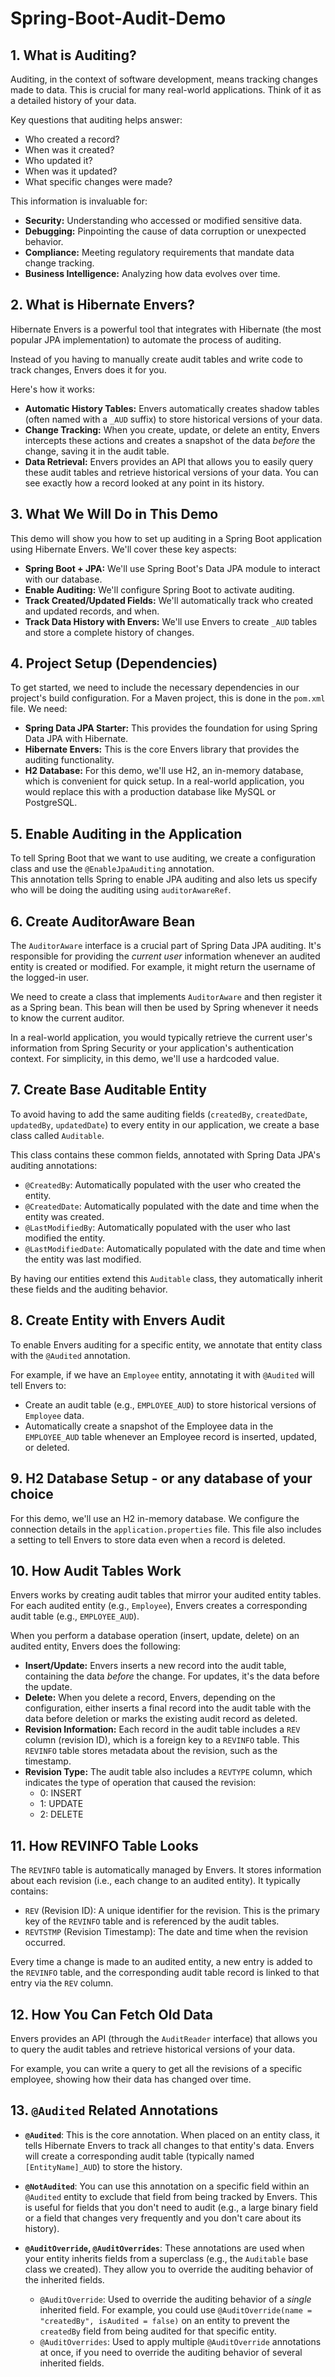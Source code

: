 # Spring-Boot-Audit-Demo


## 1. What is Auditing?

Auditing, in the context of software development, means tracking changes made to data. 
This is crucial for many real-world applications. 
Think of it as a detailed history of your data. 

Key questions that auditing helps answer:

* Who created a record?
* When was it created?
* Who updated it?
* When was it updated?
* What specific changes were made?

This information is invaluable for:

* **Security:** Understanding who accessed or modified sensitive data.
* **Debugging:** Pinpointing the cause of data corruption or unexpected behavior.
* **Compliance:** Meeting regulatory requirements that mandate data change tracking.
* **Business Intelligence:** Analyzing how data evolves over time.

## 2. What is Hibernate Envers?

Hibernate Envers is a powerful tool that integrates with Hibernate (the most popular JPA implementation) to automate the process of auditing.  

Instead of you having to manually create audit tables and write code to track changes, Envers does it for you.

Here's how it works:

* **Automatic History Tables:** Envers automatically creates shadow tables (often named with a `_AUD` suffix) to store historical versions of your data.
* **Change Tracking:** When you create, update, or delete an entity, Envers intercepts these actions and creates a snapshot of the data *before* the change, saving it in the audit table.
* **Data Retrieval:** Envers provides an API that allows you to easily query these audit tables and retrieve historical versions of your data.  You can see exactly how a record looked at any point in its history.

## 3. What We Will Do in This Demo

This demo will show you how to set up auditing in a Spring Boot application using Hibernate Envers.  We'll cover these key aspects:

* **Spring Boot + JPA:** We'll use Spring Boot's Data JPA module to interact with our database.
* **Enable Auditing:** We'll configure Spring Boot to activate auditing.
* **Track Created/Updated Fields:** We'll automatically track who created and updated records, and when.
* **Track Data History with Envers:** We'll use Envers to create `_AUD` tables and store a complete history of changes.

## 4. Project Setup (Dependencies)

To get started, we need to include the necessary dependencies in our project's build configuration.  For a Maven project, this is done in the `pom.xml` file.  We need:

* **Spring Data JPA Starter:** This provides the foundation for using Spring Data JPA with Hibernate.
* **Hibernate Envers:** This is the core Envers library that provides the auditing functionality.
* **H2 Database:** For this demo, we'll use H2, an in-memory database, which is convenient for quick setup.  In a real-world application, you would replace this with a production database like MySQL or PostgreSQL.

## 5. Enable Auditing in the Application

To tell Spring Boot that we want to use auditing, we create a configuration class and use the `@EnableJpaAuditing` annotation.  
This annotation tells Spring to enable JPA auditing and also lets us specify who will be doing the auditing using `auditorAwareRef`.

## 6. Create AuditorAware Bean

The `AuditorAware` interface is a crucial part of Spring Data JPA auditing. 
It's responsible for providing the *current user* information whenever an audited entity is created or modified. 
For example, it might return the username of the logged-in user.

We need to create a class that implements `AuditorAware` and then register it as a Spring bean.  This bean will then be used by Spring whenever it needs to know the current auditor.

In a real-world application, you would typically retrieve the current user's information from Spring Security or your application's authentication context.  For simplicity, in this demo, we'll use a hardcoded value.

## 7. Create Base Auditable Entity

To avoid having to add the same auditing fields (`createdBy`, `createdDate`, `updatedBy`, `updatedDate`) to every entity in our application, we create a base class called `Auditable`.

This class contains these common fields, annotated with Spring Data JPA's auditing annotations:

* `@CreatedBy`:  Automatically populated with the user who created the entity.
* `@CreatedDate`:  Automatically populated with the date and time when the entity was created.
* `@LastModifiedBy`:  Automatically populated with the user who last modified the entity.
* `@LastModifiedDate`:  Automatically populated with the date and time when the entity was last modified.

By having our entities extend this `Auditable` class, they automatically inherit these fields and the auditing behavior.

## 8. Create Entity with Envers Audit

To enable Envers auditing for a specific entity, we annotate that entity class with the `@Audited` annotation.

For example, if we have an `Employee` entity, annotating it with `@Audited` will tell Envers to:

* Create an audit table (e.g., `EMPLOYEE_AUD`) to store historical versions of `Employee` data.
* Automatically create a snapshot of the Employee data in the `EMPLOYEE_AUD` table whenever an Employee record is inserted, updated, or deleted.

## 9. H2 Database Setup - or any database of your choice

For this demo, we'll use an H2 in-memory database.  We configure the connection details in the `application.properties` file.  This file also includes a setting to tell Envers to store data even when a record is deleted.

## 10. How Audit Tables Work

Envers works by creating audit tables that mirror your audited entity tables.  For each audited entity (e.g., `Employee`), Envers creates a corresponding audit table (e.g., `EMPLOYEE_AUD`).

When you perform a database operation (insert, update, delete) on an audited entity, Envers does the following:

* **Insert/Update:** Envers inserts a new record into the audit table, containing the data *before* the change.  For updates, it's the data before the update.
* **Delete:** When you delete a record, Envers, depending on the configuration, either inserts a final record into the audit table with the data before deletion or marks the existing audit record as deleted.
* **Revision Information:** Each record in the audit table includes a `REV` column (revision ID), which is a foreign key to a `REVINFO` table.  This `REVINFO` table stores metadata about the revision, such as the timestamp.
* **Revision Type:** The audit table also includes a `REVTYPE` column, which indicates the type of operation that caused the revision:
    * 0: INSERT
    * 1: UPDATE
    * 2: DELETE

## 11. How REVINFO Table Looks

The `REVINFO` table is automatically managed by Envers.  It stores information about each revision (i.e., each change to an audited entity).  It typically contains:

* `REV` (Revision ID):  A unique identifier for the revision.  This is the primary key of the `REVINFO` table and is referenced by the audit tables.
* `REVTSTMP` (Revision Timestamp):  The date and time when the revision occurred.

Every time a change is made to an audited entity, a new entry is added to the `REVINFO` table, and the corresponding audit table record is linked to that entry via the `REV` column.

## 12. How You Can Fetch Old Data

Envers provides an API (through the `AuditReader` interface) that allows you to query the audit tables and retrieve historical versions of your data.

For example, you can write a query to get all the revisions of a specific employee, showing how their data has changed over time.

## 13. `@Audited` Related Annotations

* **`@Audited`**: This is the core annotation.  When placed on an entity class, it tells Hibernate Envers to track all changes to that entity's data.  Envers will create a corresponding audit table (typically named `[EntityName]_AUD`) to store the history.

* **`@NotAudited`**:  You can use this annotation on a specific field within an `@Audited` entity to exclude that field from being tracked by Envers.  This is useful for fields that you don't need to audit (e.g., a large binary field or a field that changes very frequently and you don't care about its history).

* **`@AuditOverride`, `@AuditOverrides`**: These annotations are used when your entity inherits fields from a superclass (e.g., the `Auditable` base class we created).  They allow you to override the auditing behavior of the inherited fields.
    * `@AuditOverride`:  Used to override the auditing behavior of a *single* inherited field.  For example, you could use `@AuditOverride(name = "createdBy", isAudited = false)` on an entity to prevent the `createdBy` field from being audited for that specific entity.
    * `@AuditOverrides`:  Used to apply multiple `@AuditOverride` annotations at once, if you need to override the auditing behavior of several inherited fields.
